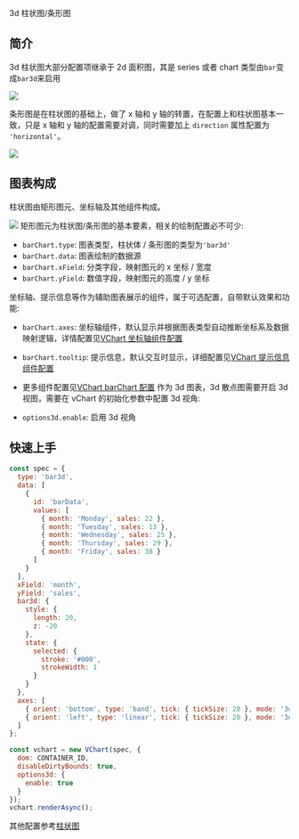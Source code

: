 3d 柱状图/条形图

## 简介

3d 柱状图大部分配置项继承于 2d 面积图，其是 series 或者 chart 类型由`bar`变成`bar3d`来启用

![](https://temp.domain/obj/bit-cloud/45df54929d214e7453e228f27.png)

条形图是在柱状图的基础上，做了 x 轴和 y 轴的转置，在配置上和柱状图基本一致，只是 x 轴和 y 轴的配置需要对调，同时需要加上 `direction` 属性配置为 `'horizontal'`。

![](https://temp.domain/obj/bit-cloud/350c0511133d336e62252321d.png)

## 图表构成

柱状图由矩形图元、坐标轴及其他组件构成。

![](https://lf9-dp-fe-cms-tos.byteorg.com/obj/bit-cloud/03421afda76ced0240204bf04.png)
矩形图元为柱状图/条形图的基本要素，相关的绘制配置必不可少:

- `barChart.type`: 图表类型，柱状体 / 条形图的类型为`'bar3d'`
- `barChart.data`: 图表绘制的数据源
- `barChart.xField`: 分类字段，映射图元的 x 坐标 / 宽度
- `barChart.yField`: 数值字段，映射图元的高度 / y 坐标

坐标轴、提示信息等作为辅助图表展示的组件，属于可选配置，自带默认效果和功能:

- `barChart.axes`: 坐标轴组件，默认显示并根据图表类型自动推断坐标系及数据映射逻辑，详情配置见[VChart 坐标轴组件配置](../../../option/barChart#axes)
- `barChart.tooltip`: 提示信息，默认交互时显示，详细配置见[VChart 提示信息组件配置](../../../option/barChart#tooltip)
- 更多组件配置见[VChart barChart 配置](../../../option/barChart)
  作为 3d 图表，3d 散点图需要开启 3d 视图，需要在 vChart 的初始化参数中配置 3d 视角:

- `options3d.enable`: 启用 3d 视角

## 快速上手

```javascript livedemo
const spec = {
  type: 'bar3d',
  data: [
    {
      id: 'barData',
      values: [
        { month: 'Monday', sales: 22 },
        { month: 'Tuesday', sales: 13 },
        { month: 'Wednesday', sales: 25 },
        { month: 'Thursday', sales: 29 },
        { month: 'Friday', sales: 38 }
      ]
    }
  ],
  xField: 'month',
  yField: 'sales',
  bar3d: {
    style: {
      length: 20,
      z: -20
    },
    state: {
      selected: {
        stroke: '#000',
        strokeWidth: 1
      }
    }
  },
  axes: [
    { orient: 'bottom', type: 'band', tick: { tickSize: 20 }, mode: '3d' },
    { orient: 'left', type: 'linear', tick: { tickSize: 20 }, mode: '3d' }
  ]
};

const vchart = new VChart(spec, {
  dom: CONTAINER_ID,
  disableDirtyBounds: true,
  options3d: {
    enable: true
  }
});
vchart.renderAsync();
```

其他配置参考[柱状图]()

